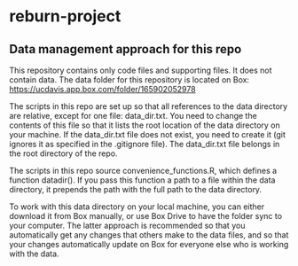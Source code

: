 # reburn-project
## Data management approach for this repo
This repository contains only code files and supporting files. It does not contain data. The data folder for this repository is located on Box: https://ucdavis.app.box.com/folder/165902052978

The scripts in this repo are set up so that all references to the data directory are relative, except for one file: data_dir.txt. You need to change the contents of this file so that it lists the root location of the data directory on your machine. If the data_dir.txt file does not exist, you need to create it (git ignores it as specified in the .gitignore file). The data_dir.txt file belongs in the root directory of the repo.

The scripts in this repo source convenience_functions.R, which defines a function datadir(). If you pass this function a path to a file within the data directory, it prepends the path with the full path to the data directory. 

To work with this data directory on your local machine, you can either download it from Box manually, or use Box Drive to have the folder sync to your computer. The latter approach is recommended so that you automatically get any changes that others make to the data files, and so that your changes automatically update on Box for everyone else who is working with the data.
